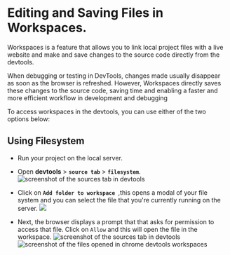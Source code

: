 # Editing and Saving Files in Workspaces.

Workspaces is a feature that allows you to link local project files with a live website and make and save changes to the source code directly from the devtools. 

<!-- Usually when you're debugging or testing in devtools, the changes you make disappears as soon as you refresh the browser, but workspaces saves this changes directly to the source code.This saves time and also enables a faster and more efficient workflow in development and debugging. -->

When debugging or testing in DevTools, changes made usually disappear as soon as the browser is refreshed. However, Workspaces directly saves these changes to the source code, saving time and enabling a faster and more efficient workflow in development and debugging

To access workspaces in the devtools, you can use either of the two options below:

## Using Filesystem

- Run your project on the local server.
- Open **devtools** > **`source tab`** > **`filesystem`**.
  ![screenshot of the sources tab in devtools](https://res.cloudinary.com/dharme/image/upload/v1681394754/screenshot-rocks_3_qghu7k.png)

- Click on **`Add folder to workspace `**,this opens a modal of your file system and you can select the file that you're currently running on the server.
![](https://res.cloudinary.com/dharme/image/upload/v1681394756/screenshot-rocks_2_msl6bg.png)
- Next, the browser displays a prompt that that asks for permission to access that file. Click on `Allow` and this will open the file in the workspace.
  ![screenshot of the sources tab in devtools](https://res.cloudinary.com/dharme/image/upload/v1681394756/screenshot-rocks_2_msl6bg.png)
  ![screenshot of the files opened in chrome devtools workspaces](https://res.cloudinary.com/dharme/image/upload/v1681394371/screenshot-rocks_ahfemp.png)


